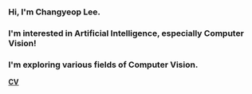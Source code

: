 ### Hi, I'm Changyeop Lee.
### I'm interested in Artificial Intelligence, especially Computer Vision!
### I'm exploring various fields of Computer Vision.

**[CV](https://drive.google.com/file/d/1pV1TutE0g5bXUrjnBGuu7CBjKh7hsMsT/view?usp=sharing)**